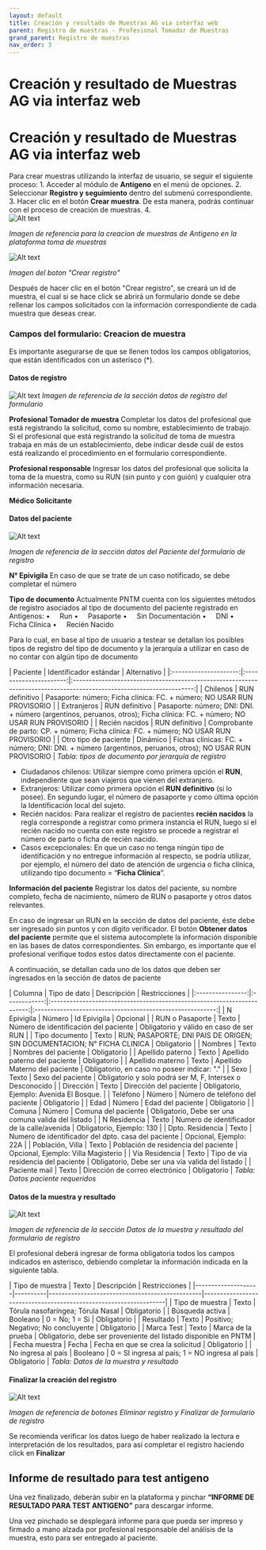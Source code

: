 ```yaml
---
layout: default
title: Creación y resultado de Muestras AG via interfaz web
parent: Registro de muestras - Profesional Tomador de Muestras 
grand_parent: Registro de muestras
nav_order: 3
---
```


# Creación y resultado de Muestras AG via interfaz web

<h1>Creación y resultado de Muestras AG via interfaz web</h1>
<p>Para crear muestras utilizando la interfaz de usuario, se seguir el siguiente proceso:
1.  Acceder al módulo de <strong>Antígeno</strong> en el menú de opciones.
2.  Seleccionar <strong>Registro y seguimiento</strong> dentro del submenú correspondiente.
3.  Hacer clic en el botón <strong>Crear muestra</strong>. De esta manera, podrás continuar con el proceso de creación de muestras.
4.<br />
<img alt="Alt text" src="img/ag_1.png" /></p>
<p><em>Imagen de referencia para la creacion de muestras de Antigeno en la plataforma toma de muestras</em></p>
<p><img alt="Alt text" src="img/Pasted%20image%2020230214125252.png" /></p>
<p><em>Imagen del boton "Crear registro"</em></p>
<p>Después de hacer clic en el botón "Crear registro", se creará un id de muestra, el cual si se hace click se abrirá un formulario donde se debe rellenar los campos solicitados con la información correspondiente de cada muestra que deseas crear.</p>
<h3>Campos del formulario: Creacion de muestra</h3>
<p>Es importante asegurarse de que se llenen todos los campos obligatorios, que están identificados con un asterisco (*).</p>
<h4>Datos de registro</h4>
<p><img alt="Alt text" src="img/datos_registro_ag.png" />
<em>Imagen de referencia de la sección datos de registro del formulario</em></p>
<p><strong>Profesional Tomador de muestra</strong> 
Completar los datos del profesional que está registrando la solicitud, como su nombre, establecimiento de trabajo. Si el profesional que está registrando la solicitud de toma de muestra trabaja en más de un establecimiento, debe indicar desde cuál de estos está realizando el procedimiento en el formulario correspondiente.</p>
<p><strong>Profesional responsable</strong> 
Ingresar los datos del profesional que solicita la toma de la muestra, como su RUN (sin punto y con guión) y cualquier otra información necesaria.</p>
<p><strong>Médico Solicitante</strong></p>
<h4>Datos del paciente</h4>
<p><img alt="Alt text" src="img/datos_paciente_ag.png" /></p>
<p><em>Imagen de referencia de la sección datos del Paciente del formulario de registro</em></p>
<p><strong>N° Epivigila</strong>
En caso de que se trate de un caso notificado, se debe completar el número </p>
<p><strong>Tipo de documento</strong>
Actualmente PNTM cuenta con los siguientes métodos de registro asociados al tipo de documento del paciente registrado en Antígenos:
•     Run
•     Pasaporte
•     Sin Documentación
•     DNI
•     Ficha Clínica
•     Recién Nacido</p>
<p>Para lo cual, en base al tipo de usuario a testear se detallan los posibles tipos de registro del tipo de documento y la jerarquía a utilizar en caso de no contar con algún tipo de documento</p>
<p>|        Paciente       | Identificador estándar |                                                      Alternativo                                                     |
|:---------------------:|:----------------------:|:--------------------------------------------------------------------------------------------------------------------:|
|        Chilenos       |     RUN definitivo     |                        Pasaporte: número; Ficha clínica: FC. + número; NO USAR RUN PROVISORIO                       |
|      Extranjeros      |     RUN definitivo     | Pasaporte: número; DNI: DNI. + número (argentinos, peruanos, otros); Ficha clínica: FC. + número; NO USAR RUN PROVISORIO |
|     Recién nacidos    |     RUN definitivo     |              Comprobante de parto: CP. + número; Ficha clínica: FC. + número; NO USAR RUN PROVISORIO               |
| Otro tipo de paciente |        Dinámico        |          Fichas clínicas: FC. + número; DNI: DNI. + número (argentinos, peruanos, otros); NO USAR RUN PROVISORIO         |
<em>Tabla: tipos de documento por jerarquía de registro</em></p>
<ul>
<li>Ciudadanos chilenos: Utilizar siempre como primera opción el <strong>RUN</strong>, independiente que sean viajeros que vienen del extranjero.</li>
<li>Extranjeros: Utilizar como primera opción el <strong>RUN definitivo</strong> (si lo posee). En segundo lugar, el número de pasaporte y como última opción la Identificación local del sujeto.</li>
<li>Recién nacidos: Para realizar el registro de pacientes <strong>recién nacidos</strong> la regla corresponde a registrar como primera instancia el RUN, luego si el recién nacido no cuenta con este registro se procede a registrar el número de parto o ficha de recién nacido.</li>
<li>Casos excepcionales: En que un caso no tenga ningún tipo de identificación y no entregue información al respecto, se podría utilizar, por ejemplo, el número del dato de atención de urgencia o ficha clínica, utilizando tipo documento = “<strong>Ficha Clínica</strong>”.</li>
</ul>
<p><strong>Información del paciente</strong>
Registrar los datos del paciente, su nombre completo, fecha de nacimiento, número de RUN o pasaporte y otros datos relevantes.</p>
<p>En caso de ingresar un RUN en la sección de datos del paciente, éste debe ser ingresado sin puntos y con dígito verificador. El botón <strong>Obtener datos del paciente</strong> permite que el sistema autocomplete la información disponible en las bases de datos correspondientes. Sin embargo, es importante que el profesional verifique todos estos datos directamente con el paciente.</p>
<p>A continuación, se detallan cada uno de los datos que deben ser ingresados en la sección de datos de paciente</p>
<p>|      Columna     | Tipo de dato |                               Descripción                               |                       Restricciones                       |
|:----------------:|:------------:|:-----------------------------------------------------------------------:|:---------------------------------------------------------:|
|    N Epivigila   |    Número    | Id Epivigila                                                            | Opcional                                                  |
|  RUN o Pasaporte |     Texto    | Número de identificación del paciente                                   | Obligatorio y válido en caso de ser RUN                   |
| Tipo documento   | Texto        | RUN; PASAPORTE; DNI PAIS DE ORIGEN; SIN DOCUMENTACION; N° FICHA CLINICA | Obligatorio                                               |
|      Nombres     |     Texto    | Nombres del paciente                                                    | Obligatorio                                               |
| Apellido paterno |     Texto    | Apellido paterno del paciente                                           | Obligatorio                                               |
| Apellido materno |     Texto    | Apellido Materno del paciente                                           | Obligatorio, en caso no poseer indicar: "."               |
|       Sexo       |     Texto    | Sexo del paciente                                                       | Obligatorio y solo podrá ser M, F, Intersex o Desconocido |
|     Dirección    |     Texto    | Dirección del paciente                                                  | Obligatorio, Ejemplo: Avenida El Bosque.                  |
|     Teléfono     |    Número    | Número de teléfono del paciente                                         | Obligatorio                                               |
|       Edad       |    Número    | Edad del paciente                                                       | Obligatorio                                               |
|      Comuna      |    Número    | Comuna del paciente                                                     | Obligatorio, Debe ser una comuna valida del listado       |
|   N Residencia   |     Texto    | Numero de identificador de la calle/avenida                             | Obligatorio, Ejemplo: 130                                 |
| Dpto. Residencia |     Texto    | Numero de identificador del dpto. casa del paciente                     | Opcional, Ejemplo: 22A                                    |
| Población, Villa |     Texto    | Población de residencia del paciente                                    | Opcional, Ejemplo: Villa Magisterio                       |
|  Vía Residencia  |     Texto    | Tipo de vía residencia del paciente                                     | Obligatorio, Debe ser una vía valida del listado          |
|   Paciente mail  |     Texto    | Dirección de correo electrónico                                         | Obligatorio                                               |
<em>Tabla: Datos paciente requeridos</em></p>
<h4>Datos de la muestra y resultado</h4>
<p><img alt="Alt text" src="img/datos_muestra_resultado_ag.png" /></p>
<p><em>Imagen de referencia de la sección Datos de la muestra y resultado del formulario de registro</em></p>
<p>El profesional deberá ingresar de forma obligatoria todos los campos indicados en asterisco, debiendo completar la información indicada en la siguiente tabla.</p>
<p>| Tipo de muestra    | Texto    | Descripción                                    | Restricciones                                                    |
|--------------------|----------|------------------------------------------------|------------------------------------------------------------------|
| Tipo de muestra    | Texto    | Tórula nasofaríngea; Tórula Nasal              | Obligatorio                                                      |
| Búsqueda activa    | Booleano | 0 = No; 1 = Si                                 | Obligatorio                                                      |
| Resultado          | Texto    | Positivo; Negativo; No concluyente             | Obligatorio                                                      |
| Marca Test         | Texto    | Marca de la prueba                             | Obligatorio, debe ser proveniente del listado disponible en PNTM |
| Fecha muestra      | Fecha    | Fecha en que se crea la solicitud              | Obligatorio                                                      |
| No ingresa al país | Booleano | 0 = SI ingresa al país; 1 = NO ingresa al país | Obligatorio                                                      |
<em>Tabla: Datos de la muestra y resultado</em></p>
<h4>Finalizar la creación del registro</h4>
<p><img alt="Alt text" src="img/botones_2_ag.png" /></p>
<p><em>Imagen de referencia de botones Eliminar registro y Finalizar de formulario de registro</em></p>
<p>Se recomienda verificar los datos luego de haber realizado la lectura e interpretación de los resultados, para así completar el registro haciendo click en <strong>Finalizar</strong></p>
<h2>Informe de resultado para test antigeno</h2>
<p>Una vez finalizado, deberán subir en la plataforma y pinchar <strong>“INFORME DE RESULTADO PARA TEST ANTIGENO”</strong> para descargar informe. </p>
<p>Una vez pinchado se desplegará informe para que pueda ser impreso y firmado a mano alzada por profesional responsable del análisis de la muestra, esto para ser entregado al paciente.</p>